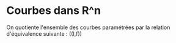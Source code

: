 # Courbes dans R^n

On quotiente l'ensemble des courbes paramétrées par la relation d'équivalence suivante :
\((I,f)\)
